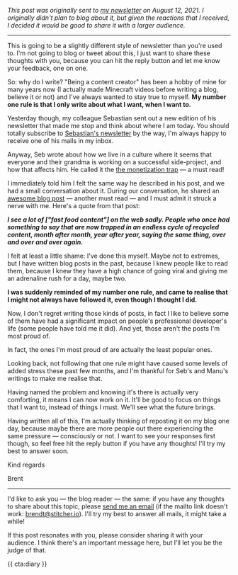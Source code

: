 _This post was originally sent to [my newsletter](/newsletter/subscribe) on August 12, 2021. I originally didn't plan to blog about it, but given the reactions that I received, I decided it would be good to share it with a larger audience._

---

This is going to be a slightly different style of newsletter than you're used to. I'm not going to blog or tweet about this, I just want to share these thoughts with you, because you can hit the reply button and let me know your feedback, one on one.

So: why do I write? "Being a content creator" has been a hobby of mine for many years now (I actually made Minecraft videos before writing a blog, believe it or not) and I've always wanted to stay true to myself. **My number one rule is that I only write about what I want, when I want to.**

Yesterday though, my colleague Sebastian sent out a new edition of his newsletter that made me stop and think about where I am today. You should totally subscribe to [Sebastian's newsletter](*https://sebastiandedeyne.com/newsletter/) by the way, I'm always happy to receive one of his mails in my inbox.

Anyway, Seb wrote about how we live in a culture where it seems that everyone and their grandma is working on a successful side-project, and how that affects him. He called it the [the monetization trap](*https://sebastiandedeyne.com/the-monetization-trap/) — a must read!

I immediately told him I felt the same way he described in his post, and we had a small conversation about it. During our conversation, he shared an [awesome blog post](*https://manuelmoreale.com/fast-food-content) — another must read — and I must admit it struck a nerve with me. Here's a quote from that post:

_**I see a lot of ["fast food content"] on the web sadly. People who once had something to say that are now trapped in an endless cycle of recycled content, month after month, year after year, saying the same thing, over and over and over again.**_

I felt at least a little shame: I've done this myself. Maybe not to extremes, but I have written blog posts in the past, because I knew people like to read them, because I knew they have a high chance of going viral and giving me an adrenaline rush for a day, maybe two.

**I was suddenly reminded of my number one rule, and came to realise that I might not always have followed it, even though I thought I did.**

Now, I don't regret writing those kinds of posts, in fact I like to believe some of them have had a significant impact on people's professional developer's life (some people have told me it did). And yet, those aren't the posts I'm most proud of.

In fact, the ones I'm most proud of are actually the least popular ones.

Looking back, not following that one rule might have caused some levels of added stress these past few months, and I'm thankful for Seb's and Manu's writings to make me realise that.

Having named the problem and knowing it's there is actually very comforting, it means I can now work on it. It'll be good to focus on things that I want to, instead of things I must. We'll see what the future brings.

Having written all of this, I'm actually thinking of reposting it on my blog one day, because maybe there are more people out there experiencing the same pressure — consciously or not. I want to see your responses first though, so feel free hit the reply button if you have any thoughts! I'll try my best to answer soon.

Kind regards

Brent

---

I'd like to ask you — the blog reader — the same: if you have any thoughts to share about this topic, please [send me an email](mailto:brendt@stitcher.io) (if the mailto link doesn't work: brendt@stitcher.io). I'll try my best to answer all mails, it might take a while!

If this post resonates with you, please consider sharing it with your audience. I think there's an important message here, but I'll let you be the judge of that.



{{ cta:diary }}
